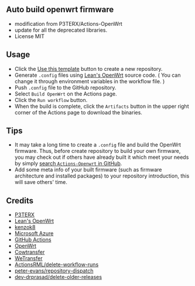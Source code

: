 ## Auto build openwrt firmware

- modification from P3TERX/Actions-OpenWrt
- update for all the deprecated libraries.
- License MIT

## Usage

- Click the [Use this template](https://github.com/P3TERX/Actions-OpenWrt/generate) button to create a new repository.
- Generate `.config` files using [Lean's OpenWrt](https://github.com/coolsnowwolf/lede) source code. ( You can change it through environment variables in the workflow file. )
- Push `.config` file to the GitHub repository.
- Select `Build OpenWrt` on the Actions page.
- Click the `Run workflow` button.
- When the build is complete, click the `Artifacts` button in the upper right corner of the Actions page to download the binaries.

## Tips

- It may take a long time to create a `.config` file and build the OpenWrt firmware. Thus, before create repository to build your own firmware, you may check out if others have already built it which meet your needs by simply [search `Actions-Openwrt` in GitHub](https://github.com/search?q=Actions-openwrt).
- Add some meta info of your built firmware (such as firmware architecture and installed packages) to your repository introduction, this will save others' time.

## Credits
- [P3TERX](https://github.com/P3TERX/Actions-OpenWrt)
- [Lean's OpenWrt](https://github.com/coolsnowwolf/lede)
- [kenzok8](https://github.com/kenzok8/small-package)
- [Microsoft Azure](https://azure.microsoft.com)
- [GitHub Actions](https://github.com/features/actions)
- [OpenWrt](https://github.com/openwrt/openwrt)
- [Cowtransfer](https://cowtransfer.com)
- [WeTransfer](https://wetransfer.com/)
- [ActionsRML/delete-workflow-runs](https://github.com/ActionsRML/delete-workflow-runs)
- [peter-evans/repository-dispatch](https://github.com/peter-evans/repository-dispatch)
- [dev-drprasad/delete-older-releases](https://github.com/dev-drprasad/delete-older-releases)
